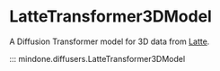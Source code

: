 <!--Copyright 2024 The HuggingFace Team. All rights reserved.

Licensed under the Apache License, Version 2.0 (the "License"); you may not use this file except in compliance with
the License. You may obtain a copy of the License at

http://www.apache.org/licenses/LICENSE-2.0

Unless required by applicable law or agreed to in writing, software distributed under the License is distributed on
an "AS IS" BASIS, WITHOUT WARRANTIES OR CONDITIONS OF ANY KIND, either express or implied. See the License for the
specific language governing permissions and limitations under the License.
-->

# LatteTransformer3DModel

A Diffusion Transformer model for 3D data from [Latte](https://github.com/Vchitect/Latte).

::: mindone.diffusers.LatteTransformer3DModel
